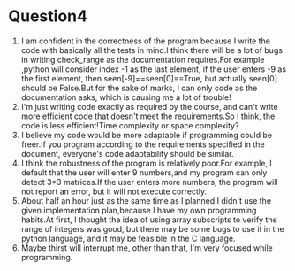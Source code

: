 # Question4
1. I am confident in the correctness of the program because I write the code with basically all the tests in mind.I think there will be a lot of bugs in writing check_range as the documentation requires.For example ,python will consider index -1 as the last element, if the user enters -9 as the first element, then seen[-9]==seen[0]==True, but actually seen[0] should be False.But for the sake of marks, I can only code as the documentation asks, which is causing me a lot of trouble!
2. I'm just writing code exactly as required by the course, and can't write more efficient code that doesn't meet the requirements.So I think, the code is less efficient!Time complexity or space complexity?
3. I believe my code would be more adaptable if programming could be freer.If you program according to the requirements specified in the document, everyone's code adaptability should be similar.
4. I think the robustness of the program is relatively poor.For example, I default that the user will enter 9 numbers,and my program can only detect 3*3 matrices.If the user enters more numbers, the program will not report an error, but it will not execute correctly.
5. About half an hour just as the same time as I planned.I didn't use  the given implementation plan,because I have my own programming habits.At first, I thought the idea of ​​using array subscripts to verify the range of integers was good, but there may be some bugs to use it in the python language, and it may be feasible in the C language.
6. Maybe thirst will interrupt me, other than that, I'm very focused while programming.